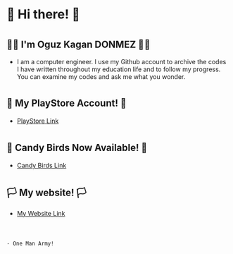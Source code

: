 # :triangular_flag_on_post: Hi there! :triangular_flag_on_post:

#

## :pirate_flag: I'm Oguz Kagan DONMEZ :pirate_flag:

* I am a computer engineer. I use my Github account to archive the codes I have written throughout my education life and to follow my progress. You can examine my codes and ask me what you wonder.

#

## :crossed_flags: My PlayStore Account! :crossed_flags:

* [PlayStore Link](https://play.google.com/store/apps/dev?id=7530952113254800524) [<img alt="" width="16" height="16" img src="https://i1.wp.com/9to5google.com/wp-content/uploads/sites/4/2022/07/current-google-play-icon.jpg" />](https://play.google.com/store/apps/dev?id=7530952113254800524)

#

## :black_flag: Candy Birds Now Available! :black_flag:

* [Candy Birds Link](https://play.google.com/store/apps/details?id=com.UniversalGameStudios.CandyBirdsHalloweenSpecial) [<img alt="" width="16" height="16" img src="https://play-lh.googleusercontent.com/4lTqUnHH1IG3y9g6MdgrVteqWK5U_MELyQdMeMS7fYMPD1t4dsldhsJ-Qp9XnB-31BVZ=w240-h480-rw" />](https://play.google.com/store/apps/details?id=com.UniversalGameStudios.CandyBirdsHalloweenSpecial)

#

## :white_flag: My website! :white_flag:

* [My Website Link](https://okadonmez.github.io)

#

                                                                                                        - One Man Army!
